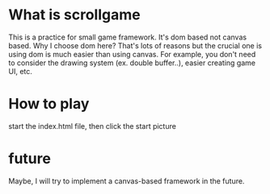 # What is scrollgame

This is a practice for small game framework. It's dom based not canvas based. Why I choose dom here? That's lots of reasons but the crucial one is using dom is much easier than using canvas. For example, you don't need to consider the drawing system (ex. double buffer..), easier creating game UI, etc.

# How to play

start the index.html file, then click the start picture

# future

Maybe, I will try to implement a canvas-based framework in the future.